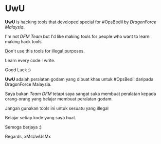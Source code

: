 # UwU
**UwU** is hacking tools that developed special for #OpsBedil
by *DragonForce Malaysia*.

I'm not *DFM Team* but I'd like making tools for people who
want to learn making hack tools.

Don't use this tools for illegal purposes.

Learn every code I write.

Good Luck :)

**UwU** adalah peralatan godam yang dibuat khas untuk #OpsBedil
daripada DragonForce Malaysia.

Saya bukan *Team DFM* tetapi saya sangat suka membuat peralatan
kepada orang-orang yang belajar membuat peralatan godam.

Jangan gunakan tools ini untuk sesuatu yang illegal

Belajar setiap kode yang saya buat.

Semoga berjaya :)

Regards, xMsUwUsMx
